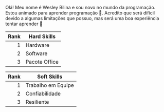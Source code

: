 Olá! Meu nome é Wesley Bilina e sou novo no mundo da programação. 
Estou animado para aprender programação 🙌. Acredito que será difícil devido a algumas limitações que possuo, mas será uma boa experiência tentar aprender 🙏

| Rank | Hard Skills |
|-----:|---------------|
|     1|Hardware       |
|     2|Software       |
|     3|Pacote Office  |


| Rank | Soft Skills |
|-----:|---------------------|
|     1| Trabalho em Equipe      |
|     2| Confiabilidade   |
|     3| Resiliente  |
